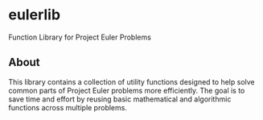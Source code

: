 # eulerlib
Function Library for Project Euler Problems

## About 
This library contains a collection of utility functions designed to help solve common parts of Project Euler problems more efficiently. The goal is to save time and effort by reusing basic mathematical and algorithmic functions across multiple problems.
